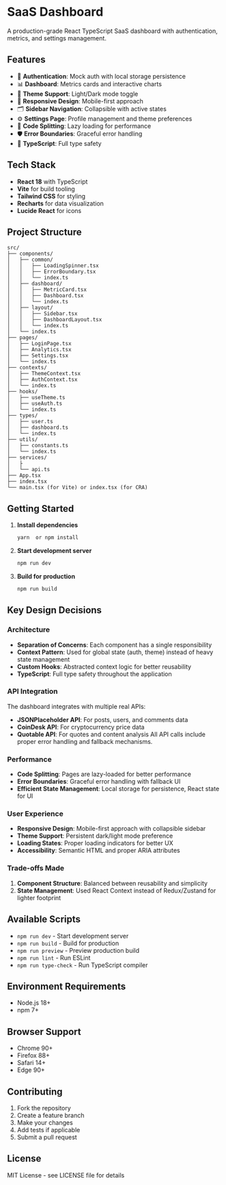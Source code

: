 # SaaS Dashboard

A production-grade React TypeScript SaaS dashboard with authentication, metrics, and settings management.

## Features

- 🔐 **Authentication**: Mock auth with local storage persistence
- 📊 **Dashboard**: Metrics cards and interactive charts
- 🎨 **Theme Support**: Light/Dark mode toggle
- 📱 **Responsive Design**: Mobile-first approach
- 🗂️ **Sidebar Navigation**: Collapsible with active states
- ⚙️ **Settings Page**: Profile management and theme preferences
- 🚀 **Code Splitting**: Lazy loading for performance
- 🛡️ **Error Boundaries**: Graceful error handling
- 💾 **TypeScript**: Full type safety

## Tech Stack

- **React 18** with TypeScript
- **Vite** for build tooling
- **Tailwind CSS** for styling
- **Recharts** for data visualization
- **Lucide React** for icons

## Project Structure

```
src/
├── components/
│   ├── common/
│   │   ├── LoadingSpinner.tsx
│   │   ├── ErrorBoundary.tsx
│   │   └── index.ts
│   ├── dashboard/
│   │   ├── MetricCard.tsx
│   │   ├── Dashboard.tsx
│   │   └── index.ts
│   ├── layout/
│   │   ├── Sidebar.tsx
│   │   ├── DashboardLayout.tsx
│   │   └── index.ts
│   └── index.ts
├── pages/
│   ├── LoginPage.tsx
│   ├── Analytics.tsx
│   ├── Settings.tsx
│   └── index.ts
├── contexts/
│   ├── ThemeContext.tsx
│   ├── AuthContext.tsx
│   └── index.ts
├── hooks/
│   ├── useTheme.ts
│   ├── useAuth.ts
│   └── index.ts
├── types/
│   ├── user.ts
│   ├── dashboard.ts
│   └── index.ts
├── utils/
│   ├── constants.ts
│   └── index.ts
├── services/
│   ├
│   └── api.ts
├── App.tsx
├── index.tsx
└── main.tsx (for Vite) or index.tsx (for CRA)
```

## Getting Started

1. **Install dependencies**

   ```bash
   yarn  or npm install
   ```

2. **Start development server**

   ```bash
   npm run dev
   ```

3. **Build for production**
   ```bash
   npm run build
   ```

## Key Design Decisions

### Architecture

- **Separation of Concerns**: Each component has a single responsibility
- **Context Pattern**: Used for global state (auth, theme) instead of heavy state management
- **Custom Hooks**: Abstracted context logic for better reusability
- **TypeScript**: Full type safety throughout the application

### API Integration

The dashboard integrates with multiple real APIs:

- **JSONPlaceholder API**: For posts, users, and comments data
- **CoinDesk API**: For cryptocurrency price data
- **Quotable API**: For quotes and content analysis
  All API calls include proper error handling and fallback mechanisms.

### Performance

- **Code Splitting**: Pages are lazy-loaded for better performance
- **Error Boundaries**: Graceful error handling with fallback UI
- **Efficient State Management**: Local storage for persistence, React state for UI

### User Experience

- **Responsive Design**: Mobile-first approach with collapsible sidebar
- **Theme Support**: Persistent dark/light mode preference
- **Loading States**: Proper loading indicators for better UX
- **Accessibility**: Semantic HTML and proper ARIA attributes

### Trade-offs Made

1. **Component Structure**: Balanced between reusability and simplicity
2. **State Management**: Used React Context instead of Redux/Zustand for lighter footprint

## Available Scripts

- `npm run dev` - Start development server
- `npm run build` - Build for production
- `npm run preview` - Preview production build
- `npm run lint` - Run ESLint
- `npm run type-check` - Run TypeScript compiler

## Environment Requirements

- Node.js 18+
- npm 7+

## Browser Support

- Chrome 90+
- Firefox 88+
- Safari 14+
- Edge 90+

## Contributing

1. Fork the repository
2. Create a feature branch
3. Make your changes
4. Add tests if applicable
5. Submit a pull request

## License

MIT License - see LICENSE file for details
